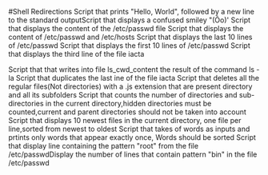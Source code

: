#Shell Redirections
Script that prints "Hello, World", followed by a new line to the standard outputScript that displays a confused smiley "(Ôo)'
Script that displays the content of the /etc/passwd file
Script that displays the content of /etc/passwd and /etc/hosts
Script that displays the last 10 lines of /etc/passwd 
Script that displays the first 10 lines of /etc/passwd
Script that displays the third line of the file iacta

Script that that writes into file ls_cwd_content the result of the command ls -la
Script that duplicates the last ine of the file iacta
Script that deletes all the regular files(Not directories) with a .js extension that are present directory and all its subfolders
Script that counts the number of directories and sub-directories in the current directory,hidden directories must be counted,current and parent directories should not be taken into account
Script that displays 10 newest files in the current directory, one file per line,sorted from newest to oldest
Script that takes of words as inputs and prtints only words that appear exactly once, Words should be sorted
Script that display line containing the pattern "root" from the file /etc/passwdDisplay the number of lines that contain pattern "bin" in the file /etc/passwd
